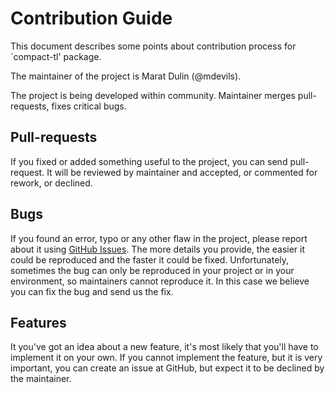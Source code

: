Contribution Guide
==================

This document describes some points about contribution process for `compact-tl' package.

The maintainer of the project is Marat Dulin (@mdevils).

The project is being developed within community. Maintainer merges pull-requests, fixes critical bugs.

Pull-requests
-------------

If you fixed or added something useful to the project, you can send pull-request.
It will be reviewed by maintainer and accepted, or commented for rework, or declined.

Bugs
----

If you found an error, typo or any other flaw in the project,
please report about it using [GitHub Issues](https://github.com/mdevils/compact-tl/issues).
The more details you provide, the easier it could be reproduced and the faster it could be fixed.
Unfortunately, sometimes the bug can only be reproduced in your project or in your environment,
so maintainers cannot reproduce it. In this case we believe you can fix the bug and send us the fix.

Features
--------

It you've got an idea about a new feature, it's most likely that you'll have to implement it on your own.
If you cannot implement the feature, but it is very important, you can create an issue at GitHub,
but expect it to be declined by the maintainer.
